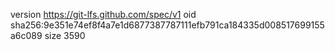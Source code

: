 version https://git-lfs.github.com/spec/v1
oid sha256:9e351e74ef8f4a7e1d6877387787111efb791ca184335d008517699155a6c089
size 3590
